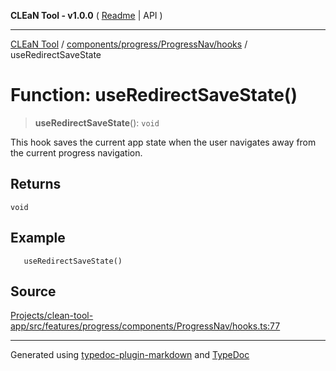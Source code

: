 **CLEaN Tool - v1.0.0** ( [Readme](../../../../../README.md) \| API )

***

[CLEaN Tool](../../../../../modules.md) / [components/progress/ProgressNav/hooks](../README.md) / useRedirectSaveState

# Function: useRedirectSaveState()

> **useRedirectSaveState**(): `void`

This hook saves the current app state when the user navigates away from the current progress navigation.

## Returns

`void`

## Example

```tsx
   useRedirectSaveState()
```

## Source

[Projects/clean-tool-app/src/features/progress/components/ProgressNav/hooks.ts:77](https://github.com/yuckyh/clean-tool-app/)

***

Generated using [typedoc-plugin-markdown](https://www.npmjs.com/package/typedoc-plugin-markdown) and [TypeDoc](https://typedoc.org/)
